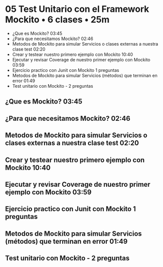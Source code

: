 # 05 Test Unitario con el Framework Mockito • 6 clases • 25m 

* ¿Que es Mockito? 03:45
* ¿Para que necesitamos Mockito? 02:46
* Metodos de Mockito para simular Servicios o clases externas a nuestra clase test 02:20
* Crear y testear nuestro primero ejemplo con Mockito 10:40
* Ejecutar y revisar Coverage de nuestro primer ejemplo con Mockito 03:59
* Ejercicio practico con Junit con Mockito 1 preguntas
* Metodos de Mockito para simular Servicios (métodos) que terminan en error 01:49
* Test unitario con Mockito - 2 preguntas

## ¿Que es Mockito? 03:45
## ¿Para que necesitamos Mockito? 02:46
## Metodos de Mockito para simular Servicios o clases externas a nuestra clase test 02:20
## Crear y testear nuestro primero ejemplo con Mockito 10:40
## Ejecutar y revisar Coverage de nuestro primer ejemplo con Mockito 03:59
## Ejercicio practico con Junit con Mockito 1 preguntas
## Metodos de Mockito para simular Servicios (métodos) que terminan en error 01:49
## Test unitario con Mockito - 2 preguntas
